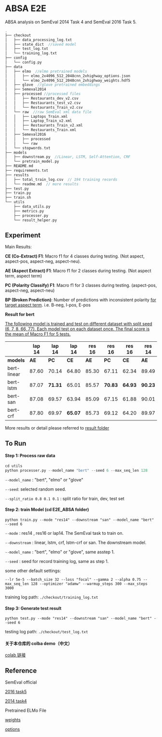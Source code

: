 # ABSA E2E

ABSA analysis on SemEval 2014 Task 4 and SemEval 2016 Task 5.

```c
.
├── checkout
│   ├── data_processing_log.txt
│   ├── state_dict  //saved model
│   ├── test_log.txt
│   └── training_log.txt
├── config
│   └── config.py
├── data
│   ├── elmo  //elmo pretrained models
│   │   ├── elmo_2x4096_512_2048cnn_2xhighway_options.json
│   │   └── elmo_2x4096_512_2048cnn_2xhighway_weights.hdf5
│   ├── glove  //glove pretrained embeddings
│   ├── Semeval2014
│   ├── processed //processed files
│   │   ├── Restaurants_dev_v2.csv
│   │   ├── Restaurants_test_v2.csv
│   │   └── Restaurants_Train_v2.csv
│   └── raw  //raw SemEval xml data file
│   │   ├── Laptops_Train.xml
│   │   ├── Laptop_Train_v2.xml
│   │   ├── Restaurants_Train_v2.xml
│   │   └── Restaurants_Train.xml
│   ├── Semeval2016
│   │   ├── processed
│   │   └── raw
│   └── stopwords.txt
├── models
│   ├── downstream.py  //Linear, LSTM, Self-Attention, CRF
│   └── pretrain_model.py  
├── README.md
├── requirements.txt
├── results    
│   ├── total_train_log.csv  // 194 training records
│   └── readme.md  // more results
├── test.py
├── train.py
├── train.sh
└── utils
    ├── data_utils.py
    ├── metrics.py
    ├── processer.py
    └── result_helper.py
```

## Experiment

Main Results:

**CE (Co-Extract) F1**: Macro f1 for 4 classes during testing. (Not aspect, aspect-pos, aspect-neg, aspect-neu). 

**AE (Aspect Extract) F1**: Macro f1 for 2 classes during testing. (Not aspect term, aspect term)

**PC (Polarity Classify) F1**: Macro f1 for 3 classes during testing. (aspect-pos, aspect-neg, aspect-neu)

**BP (Broken Prediction)**: Number of predictions with inconsistent polarity <u>for target aspect term</u>. i.e. B-neg, I-pos, E-pos

**Result for bert**

<u>The following model is trained and test on different dataset with split seed (6, 7, 8, 66, 77). Each model test on each dataset once. The final score is the mean of Macro F1 for 5 tests.</u>

|             | **lap 14** | **lap 14** | **lap 14** | res 16 | res 16    | res 16    | res 14    | res 14    | res 14    |
| ----------- | ---------- | ---------- | ---------- | ------ | --------- | --------- | --------- | --------- | --------- |
| **models**  | **AE**     | **PC**     | **CE**     | **AE** | **PC**    | **CE**    | **AE**    | **PC**    | **CE**    |
| bert-linear | 87.60      | 70.14      | 64.80      | 85.30  | 67.11     | 62.34     | 89.49     | 72.04     | 68.13     |
| bert-lstm   | 87.07      | **71.31**  | 65.01      | 85.57  | **70.83** | **64.93** | **90.23** | 72.20     | 68.87     |
| bert-san    | 87.08      | 69.57      | 63.94      | 85.09  | 67.15     | 61.88     | 90.01     | **74.46** | **70.12** |
| bert-crf    | 87.80      | 69.97      | **65.07**  | 85.73  | 69.12     | 64.20     | 89.97     | 72.82     | 68.72     |

More results or detail please referred to [result folder](results/)

## To Run

#### Step 1: Process raw data

```python
cd utils
python processer.py --model_name "bert" --seed 6 --max_seq_len 128
```

`--model_name` : "bert", "elmo" or "glove"

 `--seed`: selected random seed.

`--split_ratio 0.8 0.1 0.1` : split ratio for train, dev, test set

#### Step 2: train Model (cd E2E_ABSA folder)

```shell
python train.py --mode "res14" --downstream "san" --model_name "bert" --seed 6
```

`--mode` : res14 , res16 or lap14. The SemEval task to train on.

`--downstream` : linear, lstm, crf, lstm-crf or san. The downstream model.

`--model_name` :  "bert", "elmo" or "glove", same asstep 1.

`--seed` : seed for record training log, same as step 1.

some other default settings:

```shell
--lr 5e-5 --batch_size 32 --loss "focal" --gamma 2 --alpha 0.75 --max_seq_len 128 --optimizer "adamw" --warmup_steps 300 --max_steps 3000
```

training log path: `./checkout/training_log.txt`

#### Step 3: Generate test result

 ```shell
 python test.py --mode "res14" --downstream "san" --model_name "bert" --seed 6
 ```

testing log path: `./checkout/test_log.txt`

#### 关于本仓库的 colba demo（中文）

[colab 链接](https://colab.research.google.com/drive/1X5CZ1LY5d-_oo8RewrZ4st-DC5F1fXCe?usp=sharing)

## Reference

SemEval official

[2016 task5](https://alt.qcri.org/semeval2016/task5/index.php?id=data-and-tools)

[2014 task4](https://alt.qcri.org/semeval2014/task4/index.php?id=data-and-tools)

Pretrained ELMo File

[weights](https://s3-us-west-2.amazonaws.com/allennlp/models/elmo/2x4096_512_2048cnn_2xhighway/elmo_2x4096_512_2048cnn_2xhighway_weights.hdf5)

[options](https://s3-us-west-2.amazonaws.com/allennlp/models/elmo/2x4096_512_2048cnn_2xhighway/elmo_2x4096_512_2048cnn_2xhighway_options.json)

